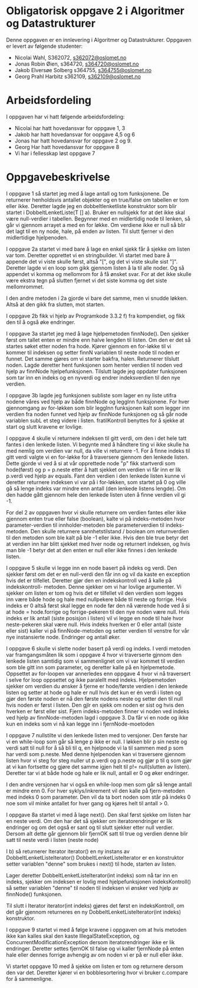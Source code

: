 # Obligatorisk oppgave 2 i Algoritmer og Datastrukturer

Denne oppgaven er en innlevering i Algoritmer og Datastrukturer. 
Oppgaven er levert av følgende studenter:
* Nicolai Wahl, S362072, s362072@oslomet.no
* Jonas Robin Øien, s364720, s364720@oslomet.no
* Jakob Elversøe Solberg s364755, s364755@oslomet.no
* Georg Prahl Harbitz s362109, s362109@oslomet.no

# Arbeidsfordeling

I oppgaven har vi hatt følgende arbeidsfordeling:
* Nicolai har hatt hovedansvar for oppgave 1, 3 
* Jakob har hatt hovedansvar for oopgave 4,5 og 6
* Jonas har hatt hovedansvar for oppgave 2 og 9. 
* Georg Har hatt hovedansvar for oppgave 8
* Vi har i fellesskap løst oppgave 7 

# Oppgavebeskrivelse

I oppgave 1 så startet jeg med å lage antall og tom funksjonene. De returnerer henholdsvis antallet objekter og en true/false om tabellen er tom eller ikke.
Deretter lagde jeg en dobbeltlenketliste konstruktor som blir startet i DobbeltLenketListe(T [] a). Bruker en nullsjekk for at det ikke skal være null-verdier i tabellen.
Begynner med en midlertidig node til lenken, så går vi gjennom arrayet a med en for løkke. Om verdiene ikke er null så blir det lagt til en ny node, hale, på enden av listen.
Til slutt fjerner vi den midlertidige hjelpenoden. 

I oppgave 2a startet vi med bare å lage en enkel sjekk får å sjekke om listen var tom. Deretter opprettet vi en stringbuilder.
Vi startet med bare å appende det vi viste skulle først, altså "[", og det vi viste skulle sist "]".
Deretter lagde vi en loop som gikk gjennom listen å la til alle noder. Og så appendet vi komma og mellomrom for å få ønsket svar.
For at det ikke skulle være ekstra tegn på slutten fjernet vi det siste komma og det siste mellomrommet.

I den andre metoden i 2a gjorde vi bare det samme, men vi snudde løkken. Altså at den gikk fra slutten, mot starten.

I oppgave 2b fikk vi hjelp av Programkode 3.3.2 f) fra kompendiet, og fikk den til å også øke endringer.

I oppgave 3a startet jeg med å lage hjelpemetoden finnNode(). Den sjekker først om tallet enten er mindre enn halve lengden til listen. 
Om den er det så startes søket etter noden fra hode. Kjører gjennom en for-løkke til vi kommer til indeksen og setter finnN variablen til neste node til noden er funnet.
Det samme gjøres om vi starter bakfra, halen. Returnerer tilslutt noden.
Lagde deretter hent funksjonen som henter verdien til noden ved hjelp av finnNode hjelpefunksjonen.
Tilslutt lagde jeg oppdater funksjonen som tar inn en indeks og en nyverdi og endrer indeksverdien til den nye verdien.

I oppgave 3b lagde jeg funksjonen subliste som lager en ny liste utifra nodene våres ved hjelp av både finnNode og leggInn funksjonene.
For hver gjennomgang av for-løkken som blir leggInn funksjonen kalt som legger inn verdien fra noden funnet ved hjelp av finnNode funksjonen 
og så går node variablen subL et steg videre i listen. fratilKontroll benyttes for å sjekke at start og slutt kravene er lovlige.


I oppgave 4 skulle vi returnere indeksen til gitt verdi, om den i det hele tatt fantes i den lenkede listen. Vi begynte
med å håndtere ting vi ikke skulle ha med nemlig om verdien var null, da ville vi returnere -1. For å finne indeks til
gitt verdi valgte vi en for-løkke for å traversere gjennom den lenkede listen. Dette gjorde vi ved å si at vår opprettede
node "p" fikk startverdi som hode(først) og p = p.neste etter å hatt sjekket om verdien vi får inn er lik p.verdi ved 
hjelp av equals. Fant den verdien i den lenkede listen kunne vi deretter returnere indeksen vi var på i for-løkken, som
startet på 0 og ville gå så lenge indeks var mindre enn antall (den lenkede listens lengde). Om den hadde gått gjennom 
hele den lenkede listen uten å finne verdien vil gi -1.

For del 2 av oppgaven hvor vi skulle returnere om verdien fantes eller ikke gjennom enten true eller false (boolean),
kalte vi på indeks-metoden hvor parameter-verdien til innholder-metoden ble parameterverdien til indeks-metoden.
Den skulle returnere sannhetstilstand / boolean om returnverdien til den metoden som ble kalt på ble -1 eller ikke.
Hvis den ble true betyr det at verdien inn har blitt sjekket med hver node og returnert indeksen, og hvis man ble -1 
betyr det at den enten er null eller ikke finnes i den lenkede listen.

I oppgave 5 skulle vi legge inn en node basert på indeks og verdi. Den sjekker først om det er en null-verdi den får inn
og vil da kaste en exception hvis det er tilfellet. Deretter gjør den en indekskontroll ved å kalle på indekskontroll-
metoden. Denne sjekker om vi har lovlige argumenter. Vi sjekker om listen er tom og hvis det er tilfellet vil den verdien
som legges inn være både hode og hale med nullpekere både til neste og forrige. Hvis indeks er 0 altså først skal legge 
en node før den nå værende hode ved å si at hode = hode.forrige og forrige-pekeren til den nye noden være null. 
Hvis indeks er lik antall (siste posisjon i listen) vil vi legge en node til hale hvor neste-pekeren skal være null.
Hvis indeks hverken er 0 eller antall (siste eller sist) kaller vi på finnNode-metoden og setter verdien til venstre 
for vår nye instansierte node. Endringer og antall øker.

I oppgave 6 skulle vi slette noder basert på verdi og indeks. I verdi metoden var framgangsmåten lik som i oppgave 4 hvor 
vi traverserte gjnnom den lenkede listen samtidig som vi sammenlignet om vi var kommet til verdien som ble gitt inn
som parameter, og deretter kalle på en hjelpemetode. Oppsettet av for-loopen var annerledes enn oppgave 4 hvor vi nå
traversert i selve for loop oppsettet og ikke paralellt med indeks. Hjelpemetoden sjekker om verdien du ønsker å fjerne 
er hode/første verdien i den lenkede listen og setter at hode og hale er null hvis det kun er én verdi i listen og
gjør den første noden er nå den første nodens neste og setter den til null hvis noden er først i listen. Den gjlr en 
sjekk om noden er sist og hvis den hverken er først eller sist. Fjern indeks-metoden finner vi noden ved indeks ved hjelp
av finnNode-metoden lagd i oppgave 3. Da får vi en node og ikke kun en indeks som vi nå kan legge inn i fjernNode-moetoden

I oppgave 7 nullstilte vi den lenkede listen med to versjoner. Den første har vi en while-loop som går så lenge p ikke
er null. I løkken blir p sin neste og verdi satt til null for å så bli til q, en hjelpnode vi la til sammen med p som har
verdi som p.neste. Med denne hjelpenoden kan vi traversere gjennom listen hvor vi steg for steg nuller ut p.verdi og 
p.neste og gjør p til q som gjør at vi kan fortsette og gjøre det samme igjen helt til p!= null(slutten av listen).
Deretter tar vi at både hode og hale er lik null, antall er 0 og øker endringer.

I den andre versjonen har vi også en while-loop men som går så lenge antall er mindre enn 0. For hver syklys/inkrement
vil den kalle på fjern-metoden med indeks 0 som parameter. Den vil da ta bort noden som står på indeks 0 noe som vil
minke antallet for hver gang og kjøres helt til antall > 0.

I oppgave 8a startet vi med å lage next(). Den skal først sjekke om listen har en neste verdi. 
Om den har det så sjekker om iteratorendringer er lik endringer og om det også er sant og til slutt sjekker etter null verdier.
Dersom alt dette går gjennom blir fjernOK satt til true og verdien denne blir satt til neste verdi i listen (neste node)

I b) så returnerer Iterator<T> iterator() en ny instans av DobbeltLenketListeIterator()
DobbeltLenketListeIterator er en konstruktor setter variablen "denne" som brukes i next() til hode, starten av listen.

Lager deretter DobbeltLenketListeIterator(int indeks) som nå tar inn en indeks, sjekker om indeksen er lovlig med hjelpefunksjonen indeksKontroll()
så setter variablen "denne" til noden til indeksen vi ønsker ved hjelp av finnNode() funksjonen.

Til slutt i  Iterator<T>  iterator(int  indeks) gjøres det først en indeksKontroll, om det går gjennom returneres
en ny DobbeltLenketListeIterator(int indeks) konstruktor.


I oppgave 9 startet vi med å følge kravene i oppgaven om at hvis metoden ikke kan kalles skal den kaste IllegalStateException,
og ConcurrentModificationException dersom iteratorendringer ikke er lik endringer.
Deretter settes fjernOK til false og vi kaller fjernNode på enten hale eller dennes forrige
avhengig av om noden vi er på er null eller ikke.

Vi startet oppgave 10 med å sjekke om listen er tom og returnere dersom den var det.
Deretter kjører vi en bobblesortering hvor vi bruker c.compare for å sammenligne. 
